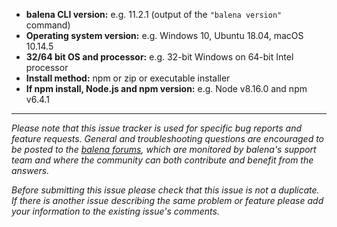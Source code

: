 - **balena CLI version:** e.g. 11.2.1 (output of the `"balena version"` command)
- **Operating system version:** e.g. Windows 10, Ubuntu 18.04, macOS 10.14.5
- **32/64 bit OS and processor:** e.g. 32-bit Windows on 64-bit Intel processor
- **Install method:** npm or zip or executable installer
- **If npm install, Node.js and npm version:** e.g. Node v8.16.0 and npm v6.4.1

---

*Please note that this issue tracker is used for specific bug reports and feature requests.
General and troubleshooting questions are encouraged to be posted to the [balena
forums](https://forums.balena.io), which are monitored by balena's support team and
where the community can both contribute and benefit from the answers.*

*Before submitting this issue please check that this issue is not a duplicate. If there is another
issue describing the same problem or feature please add your information to the existing issue's
comments.*
